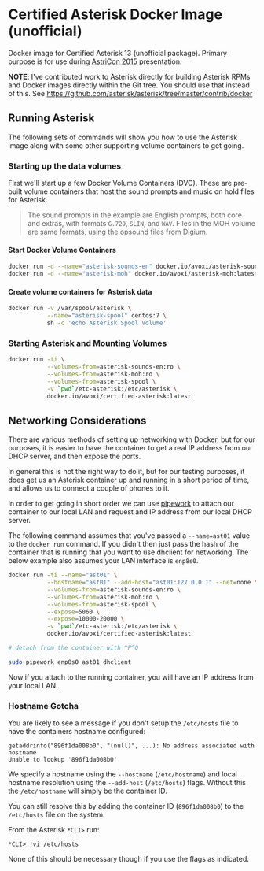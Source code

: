 # Certified Asterisk Docker Image (unofficial)
Docker image for Certified Asterisk 13 (unofficial package). Primary purpose is for use during [AstriCon 2015](http://astricon.net) presentation.

**NOTE**: I've contributed work to Asterisk directly for building Asterisk RPMs and Docker images directly within the Git tree. You should use that instead of this. See https://github.com/asterisk/asterisk/tree/master/contrib/docker

## Running Asterisk
The following sets of commands will show you how to use the Asterisk image along with some other supporting volume containers to get going.

### Starting up the data volumes

First we'll start up a few Docker Volume Containers (DVC). These are pre-built volume containers that host the sound prompts and music on hold files for Asterisk.

> The sound prompts in the example are English prompts, both core and extras, with formats `G.729`, `SLIN`, and `WAV`.
> Files in the MOH volume are same formats, using the opsound files from Digium.

#### Start Docker Volume Containers
```sh
docker run -d --name="asterisk-sounds-en" docker.io/avoxi/asterisk-sounds-en:latest
docker run -d --name="asterisk-moh" docker.io/avoxi/asterisk-moh:latest
```

#### Create volume containers for Asterisk data
```sh
docker run -v /var/spool/asterisk \
           --name="asterisk-spool" centos:7 \
           sh -c 'echo Asterisk Spool Volume'

```

### Starting Asterisk and Mounting Volumes
```sh
docker run -ti \
           --volumes-from=asterisk-sounds-en:ro \
           --volumes-from=asterisk-moh:ro \
           --volumes-from=asterisk-spool \
           -v `pwd`/etc-asterisk:/etc/asterisk \
           docker.io/avoxi/certified-asterisk:latest
```

## Networking Considerations
There are various methods of setting up networking with Docker, but for our purposes, it is easier to have the container to get a real IP address from our DHCP server, and then expose the ports.

In general this is not the right way to do it, but for our testing purposes, it does get us an Asterisk container up and running in a short period of time, and allows us to connect a couple of phones to it.

In order to get going in short order we can use [pipework](https://github.com/jpetazzo/pipework) to attach our container to our local LAN and request and IP address from our local DHCP server.

The following command assumes that you've passed a `--name=ast01` value to the `docker run` command. If you didn't then just pass the hash of the container that is running that you want to use dhclient for networking. The below example also assumes your LAN interface is `enp8s0`.

```sh
docker run -ti --name="ast01" \
           --hostname="ast01" --add-host="ast01:127.0.0.1" --net=none \
           --volumes-from=asterisk-sounds-en:ro \
           --volumes-from=asterisk-moh:ro \
           --volumes-from=asterisk-spool \
           --expose=5060 \
           --expose=10000-20000 \
           -v `pwd`/etc-asterisk:/etc/asterisk \
           docker.io/avoxi/certified-asterisk:latest

# detach from the container with ^P^Q

sudo pipework enp8s0 ast01 dhclient
```

Now if you attach to the running container, you will have an IP address from your local LAN.

### Hostname Gotcha
You are likely to see a message if you don't setup the `/etc/hosts` file to have the containers hostname configured:
```
getaddrinfo("896f1da008b0", "(null)", ...): No address associated with hostname
Unable to lookup '896f1da008b0'
```
We specify a hostname using the `--hostname` (`/etc/hostname`) and local hostname resolution using the `--add-host` (`/etc/hosts`) flags. Without this the `/etc/hostname` will simply be the container ID.

You can still resolve this by adding the container ID (`896f1da008b0`) to the `/etc/hosts` file on the system.

From the Asterisk `*CLI>` run:
```
*CLI> !vi /etc/hosts
```

None of this should be necessary though if you use the flags as indicated.

